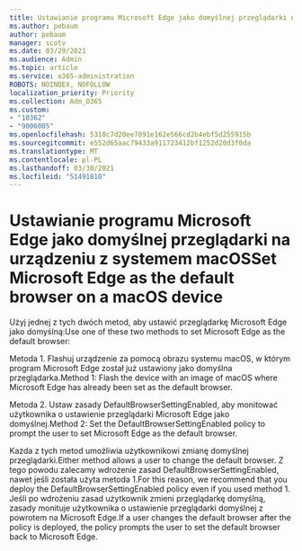 ```yaml
---
title: Ustawianie programu Microsoft Edge jako domyślnej przeglądarki na urządzeniu z systemem macOS
ms.author: pebaum
author: pebaum
manager: scotv
ms.date: 03/29/2021
ms.audience: Admin
ms.topic: article
ms.service: o365-administration
ROBOTS: NOINDEX, NOFOLLOW
localization_priority: Priority
ms.collection: Adm_O365
ms.custom:
- "10362"
- "9006005"
ms.openlocfilehash: 5318c7d20ee7091e162e566cd2b4ebf5d255915b
ms.sourcegitcommit: e552d65aac79433a911723412bf1252d20d3f0da
ms.translationtype: MT
ms.contentlocale: pl-PL
ms.lasthandoff: 03/30/2021
ms.locfileid: "51491810"
---
```

# <a name="set-microsoft-edge-as-the-default-browser-on-a-macos-device"></a><span data-ttu-id="c7525-102">Ustawianie programu Microsoft Edge jako domyślnej przeglądarki na urządzeniu z systemem macOS</span><span class="sxs-lookup"><span data-stu-id="c7525-102">Set Microsoft Edge as the default browser on a macOS device</span></span>

<span data-ttu-id="c7525-103">Użyj jednej z tych dwóch metod, aby ustawić przeglądarkę Microsoft Edge jako domyślną:</span><span class="sxs-lookup"><span data-stu-id="c7525-103">Use one of these two methods to set Microsoft Edge as the default browser:</span></span>

<span data-ttu-id="c7525-104">Metoda 1. Flashuj urządzenie za pomocą obrazu systemu macOS, w którym program Microsoft Edge został już ustawiony jako domyślna przeglądarka.</span><span class="sxs-lookup"><span data-stu-id="c7525-104">Method 1: Flash the device with an image of macOS where Microsoft Edge has already been set as the default browser.</span></span>

<span data-ttu-id="c7525-105">Metoda 2. Ustaw zasady DefaultBrowserSettingEnabled, aby monitować użytkownika o ustawienie przeglądarki Microsoft Edge jako domyślnej.</span><span class="sxs-lookup"><span data-stu-id="c7525-105">Method 2: Set the DefaultBrowserSettingEnabled policy to prompt the user to set Microsoft Edge as the default browser.</span></span>

<span data-ttu-id="c7525-106">Każda z tych metod umożliwia użytkownikowi zmianę domyślnej przeglądarki.</span><span class="sxs-lookup"><span data-stu-id="c7525-106">Either method allows a user to change the default browser.</span></span> <span data-ttu-id="c7525-107">Z tego powodu zalecamy wdrożenie zasad DefaultBrowserSettingEnabled, nawet jeśli została użyta metoda 1.</span><span class="sxs-lookup"><span data-stu-id="c7525-107">For this reason, we recommend that you deploy the DefaultBrowserSettingEnabled policy even if you used method 1.</span></span> <span data-ttu-id="c7525-108">Jeśli po wdrożeniu zasad użytkownik zmieni przeglądarkę domyślną, zasady monituje użytkownika o ustawienie przeglądarki domyślnej z powrotem na Microsoft Edge.</span><span class="sxs-lookup"><span data-stu-id="c7525-108">If a user changes the default browser after the policy is deployed, the policy prompts the user to set the default browser back to Microsoft Edge.</span></span>
